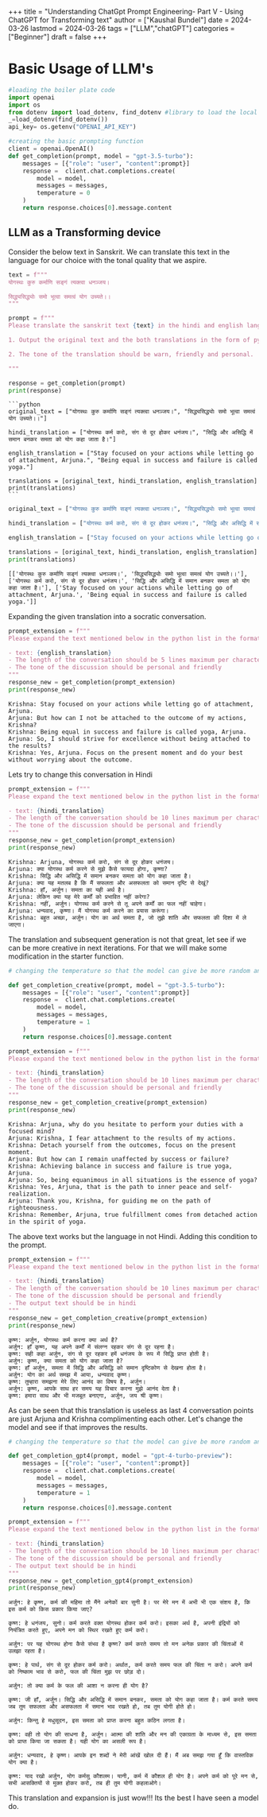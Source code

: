 +++
title = "Understanding ChatGpt Prompt Engineering- Part V - Using ChatGPT for Transforming text"
author = ["Kaushal Bundel"]
date = 2024-03-26
lastmod = 2024-03-26
tags = ["LLM","chatGPT"]
categories = ["Beginner"]
draft = false
+++


# Basic Usage of LLM's


```python
#loading the boiler plate code
import openai
import os
from dotenv import load_dotenv, find_dotenv #library to load the local environment variables jupyter
_=load_dotenv(find_dotenv()) 
api_key= os.getenv("OPENAI_API_KEY")

#creating the basic prompting function
client = openai.OpenAI()
def get_completion(prompt, model = "gpt-3.5-turbo"):
    messages = [{"role": "user", "content":prompt}]
    response =  client.chat.completions.create(
        model = model,
        messages = messages,
        temperature = 0
    )
    return response.choices[0].message.content


```

## LLM as a Transforming device

Consider the below text in Sanskrit. We can translate this text in the language for our choice with the tonal quality that we aspire.


```python
text = f"""
योगस्थः कुरु कर्माणि सङ्गं त्यक्त्वा धनञ्जय।

सिद्ध्यसिद्ध्योः समो भूत्वा समत्वं योग उच्यते।।
"""
```


```python
prompt = f"""
Please translate the sanskrit text {text} in the hindi and english language. Use the following rules to make the translation:

1. Output the original text and the both translations in the form of python list

2. The tone of the translation should be warn, friendly and personal. 

"""

response = get_completion(prompt)
print(response)
```

    ```python
    original_text = ["योगस्थः कुरु कर्माणि सङ्गं त्यक्त्वा धनञ्जय।", "सिद्ध्यसिद्ध्योः समो भूत्वा समत्वं योग उच्यते।।"]
    
    hindi_translation = ["योगस्थः कर्म करो, संग से दूर होकर धनंजय।", "सिद्धि और असिद्धि में समान बनकर समता को योग कहा जाता है।"]
    
    english_translation = ["Stay focused on your actions while letting go of attachment, Arjuna.", "Being equal in success and failure is called yoga."]
    
    translations = [original_text, hindi_translation, english_translation]
    print(translations)
    ```



```python
original_text = ["योगस्थः कुरु कर्माणि सङ्गं त्यक्त्वा धनञ्जय।", "सिद्ध्यसिद्ध्योः समो भूत्वा समत्वं योग उच्यते।।"]

hindi_translation = ["योगस्थः कर्म करो, संग से दूर होकर धनंजय।", "सिद्धि और असिद्धि में समान बनकर समता को योग कहा जाता है।"]

english_translation = ["Stay focused on your actions while letting go of attachment, Arjuna.", "Being equal in success and failure is called yoga."]

translations = [original_text, hindi_translation, english_translation]
print(translations)
```

    [['योगस्थः कुरु कर्माणि सङ्गं त्यक्त्वा धनञ्जय।', 'सिद्ध्यसिद्ध्योः समो भूत्वा समत्वं योग उच्यते।।'], ['योगस्थः कर्म करो, संग से दूर होकर धनंजय।', 'सिद्धि और असिद्धि में समान बनकर समता को योग कहा जाता है।'], ['Stay focused on your actions while letting go of attachment, Arjuna.', 'Being equal in success and failure is called yoga.']]


Expanding the given translation into a socratic conversation.


```python
prompt_extension = f"""
Please expand the text mentioned below in the python list in the format of socratic conversation between Krishna and Arjuna, the central characters of the epic mahabharata. Follow the below rules for the conversation.

- text: {english_translation}
- The length of the conversation should be 5 lines maximum per character
- The tone of the discussion should be personal and friendly
"""
response_new = get_completion(prompt_extension)
print(response_new)
```

    Krishna: Stay focused on your actions while letting go of attachment, Arjuna.
    Arjuna: But how can I not be attached to the outcome of my actions, Krishna?
    Krishna: Being equal in success and failure is called yoga, Arjuna.
    Arjuna: So, I should strive for excellence without being attached to the results?
    Krishna: Yes, Arjuna. Focus on the present moment and do your best without worrying about the outcome.


Lets try to change this conversation in Hindi


```python
prompt_extension = f"""
Please expand the text mentioned below in the python list in the format of socratic conversation between Krishna and Arjuna, the central characters of the epic mahabharata. Follow the below rules for the conversation.

- text: {hindi_translation}
- The length of the conversation should be 10 lines maximum per character
- The tone of the discussion should be personal and friendly
"""
response_new = get_completion(prompt_extension)
print(response_new)
```

    Krishna: Arjuna, योगस्थः कर्म करो, संग से दूर होकर धनंजय।
    Arjuna: क्या योगस्थ कर्म करने से मुझे कैसे फायदा होगा, कृष्णा?
    Krishna: सिद्धि और असिद्धि में समान बनकर समता को योग कहा जाता है।
    Arjuna: क्या यह मतलब है कि मैं सफलता और असफलता को समान दृष्टि से देखूं?
    Krishna: हाँ, अर्जुन। समता का यही अर्थ है।
    Arjuna: लेकिन क्या यह मेरे कर्मों को प्रभावित नहीं करेगा?
    Krishna: नहीं, अर्जुन। योगस्थ कर्म करने से तू अपने कर्मों का फल नहीं चाहेगा।
    Arjuna: धन्यवाद, कृष्णा। मैं योगस्थ कर्म करने का प्रयास करूंगा।
    Krishna: बहुत अच्छा, अर्जुन। योग का अर्थ समता है, जो तुझे शांति और सफलता की दिशा में ले जाएगा।


The translation and subsequent generation is not that great, let see if we can be more creative in next iterations. For that we will make some modification in the starter function.


```python
# changing the temperature so that the model can give be more random and thereby more creative

def get_completion_creative(prompt, model = "gpt-3.5-turbo"):
    messages = [{"role": "user", "content":prompt}]
    response =  client.chat.completions.create(
        model = model,
        messages = messages,
        temperature = 1
    )
    return response.choices[0].message.content
```


```python
prompt_extension = f"""
Please expand the text mentioned below in the python list in the format of socratic conversation between Krishna and Arjuna, the central characters of the epic mahabharata. Follow the below rules for the conversation.

- text: {hindi_translation}
- The length of the conversation should be 10 lines maximum per character
- The tone of the discussion should be personal and friendly
"""
response_new = get_completion_creative(prompt_extension)
print(response_new)
```

    Krishna: Arjuna, why do you hesitate to perform your duties with a focused mind?
    Arjuna: Krishna, I fear attachment to the results of my actions.
    Krishna: Detach yourself from the outcomes, focus on the present moment.
    Arjuna: But how can I remain unaffected by success or failure?
    Krishna: Achieving balance in success and failure is true yoga, Arjuna.
    Arjuna: So, being equanimous in all situations is the essence of yoga?
    Krishna: Yes, Arjuna, that is the path to inner peace and self-realization.
    Arjuna: Thank you, Krishna, for guiding me on the path of righteousness.
    Krishna: Remember, Arjuna, true fulfillment comes from detached action in the spirit of yoga.


The above text works but the language in not Hindi. Adding this condition to the prompt.


```python
prompt_extension = f"""
Please expand the text mentioned below in the python list in the format of socratic conversation between Krishna and Arjuna, the central characters of the epic mahabharata. Follow the below rules for the conversation.

- text: {hindi_translation}
- The length of the conversation should be 10 lines maximum per character
- The tone of the discussion should be personal and friendly
- The output text should be in hindi
"""
response_new = get_completion_creative(prompt_extension)
print(response_new)
```

    कृष्ण: अर्जुन, योगस्थः कर्म करना क्या अर्थ है?  
    अर्जुन: हाँ कृष्ण, यह अपने कर्मों में संलग्न रहकर संग से दूर रहना है।  
    कृष्ण: सही कहा अर्जुन, संग से दूर रहकर हमें धनंजय के रूप में सिद्धि प्राप्त होती है।  
    अर्जुन: कृष्ण, क्या समता को योग कहा जाता है?  
    कृष्ण: हाँ अर्जुन, समता में सिद्धि और असिद्धि को समान दृष्टिकोण से देखना होता है।  
    अर्जुन: योग का अर्थ समझ में आया, धन्यवाद कृष्ण।  
    कृष्ण: तुम्हारा समझना मेरे लिए आनंद का विषय है, अर्जुन।  
    अर्जुन: कृष्ण, आपके साथ हर समय यह विचार करना मुझे आनंद देता है।  
    कृष्ण: हमारा साथ और भी मजबूत बनाएगा, अर्जुन, जय श्री कृष्ण।


As can be seen that this translation is useless as last 4 conversation points are just Arjuna and Krishna complimenting each other. Let's change the model and see if that improves the results.


```python
# changing the temperature so that the model can give be more random and thereby more creative

def get_completion_gpt4(prompt, model = "gpt-4-turbo-preview"):
    messages = [{"role": "user", "content":prompt}]
    response =  client.chat.completions.create(
        model = model,
        messages = messages,
        temperature = 1
    )
    return response.choices[0].message.content
```


```python
prompt_extension = f"""
Please expand the text mentioned below in the python list in the format of socratic conversation between Krishna and Arjuna, the central characters of the epic mahabharata. Follow the below rules for the conversation.

- text: {hindi_translation}
- The length of the conversation should be 10 lines maximum per character
- The tone of the discussion should be personal and friendly
- The output text should be in hindi
"""
response_new = get_completion_gpt4(prompt_extension)
print(response_new)
```

    अर्जुन: हे कृष्ण, कर्म की महिमा तो मैंने अनेकों बार सुनी है। पर मेरे मन में अभी भी एक संशय है, कि इस कर्म को किस प्रकार किया जाए?
    
    कृष्ण: हे धनंजय, सुनो। कर्म करते वक्त योगस्थ होकर कर्म करो। इसका अर्थ है, अपनी इंद्रियों को नियंत्रित करते हुए, अपने मन को स्थिर रखते हुए कर्म करो।
    
    अर्जुन: पर यह योगस्थ होना कैसे संभव है कृष्ण? कर्म करते समय तो मन अनेक प्रकार की चिंताओं में उलझा रहता है।
    
    कृष्ण: हे पार्थ, संग से दूर होकर कर्म करो। अर्थात, कर्म करते समय फल की चिंता न करो। अपने कर्म को निष्काम भाव से करो, फल की चिंता मुझ पर छोड़ दो।
    
    अर्जुन: तो क्या कर्म के फल की आशा न करना ही योग है?
    
    कृष्ण: जी हाँ, अर्जुन। सिद्धि और असिद्धि में समान बनकर, समता को योग कहा जाता है। कर्म करते समय जब तुम सफलता और असफलता में समान भाव रखते हो, तब तुम योगी होते हो।
    
    अर्जुन: किन्तु हे मधुसूदन, इस समता को प्राप्त करना बहुत कठिन लगता है।
    
    कृष्ण: वही तो योग की साधना है, अर्जुन। आत्मा की शांति और मन की एकाग्रता के माध्यम से, इस समता को प्राप्त किया जा सकता है। यही योग का असली रूप है।
    
    अर्जुन: धन्यवाद, हे कृष्ण। आपके इन शब्दों ने मेरी आंखें खोल दी हैं। मैं अब समझ गया हूँ कि वास्तविक योग क्या है।
    
    कृष्ण: याद रखो अर्जुन, योग कर्मसु कौशलम। यानी, कर्म में कौशल ही योग है। अपने कर्म को पूरे मन से, सभी आसक्तियों से मुक्त होकर करो, तब ही तुम योगी कहलाओगे।


This translation and expansion is just wow!!!
Its the best I have seen a model do. 


